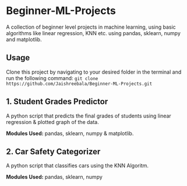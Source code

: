 # Beginner-ML-Projects

A collection of beginner level projects in machine learning, using basic algorithms like linear regression, KNN etc. using pandas, sklearn, numpy and matplotlib.

## Usage

Clone this project by navigating to your desired folder in the terminal and run the following command:  `git clone https://github.com/Jaishreebala/Beginner-ML-Projects.git`

## 1. Student Grades Predictor

A python script that predicts the final grades of students using linear regression & plotted graph of the data.

**Modules Used:** pandas, sklearn, numpy & matplotlib.


## 2. Car Safety Categorizer

A python script that classifies cars using the KNN Algoritm.

**Modules Used:** pandas, sklearn, numpy
